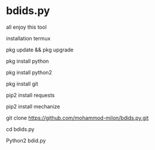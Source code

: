 # bdids.py
all enjoy this tool


installation termux 

 pkg update && pkg upgrade
 
 pkg install python

pkg install python2

pkg install git

pip2 install requests

pip2 install mechanize

git clone https://github.com/mohammod-milon/bdids.py.git

cd bdids.py

Python2 bdid.py
